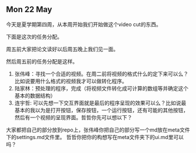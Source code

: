 ## Mon 22 May

今天是夏学期第四周，从本周开始我们开始做这个video cut的东西。

下面是这次的任务分配。

周五前大家把论文读好以后周五晚上我们见一面。



然后周五前的任务分配是这样。

1. 张伟峰：寻找一个合适的视频。在周二前将视频的格式什么的定下来可以么？比如说要用什么格式的视频我才可以做转化程序。
2. 陆家林：预处理的程序，完成（将视频文件转化成可计算的数组等并确定这个基本的数据结构）
3. 连宇哲: 可以先想一下交互界面就是最后的程序呈现的效果可以么？比如说最基本的我以为是打开按钮，保存按钮，一个运行按钮，还有可能的其他按钮，然后有一个视频的呈现界面。哲哲你先可以想以下？

大家都把自己的部分放到repo上，张伟峰你把自己的部分写一个md放在meta文件下的settings.md文件里。 哲哲你把你的构想写在meta文件夹下的ui.md里可以吗？
